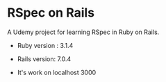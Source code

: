 # RSpec on Rails

A Udemy project for learning RSpec in Ruby on Rails.

* Ruby version : 3.1.4

* Rails version: 7.0.4

* It's work on localhost 3000



